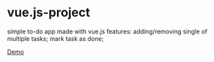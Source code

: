 # vue.js-project
simple to-do app made with vue.js
features: 
adding/removing single of multiple tasks;
mark task as done;
<p>
<a href="https://finewitch.github.io/vue.js-project/">Demo</a>
</p>
